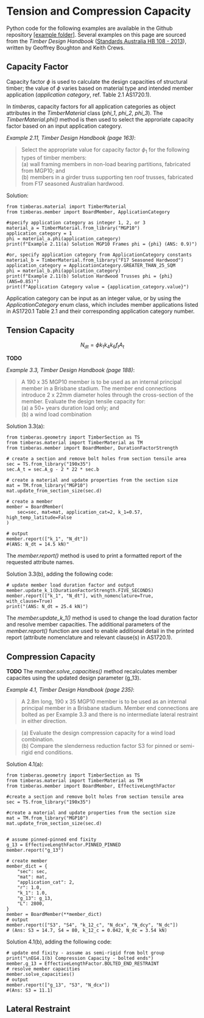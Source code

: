 
# Tension and Compression Capacity

Python code for the following examples are available in the Github repository [[example folder]](https://github.com/Folded-Structures-Lab/timber-as/tree/main/examples/tutorial_3.py). Several examples on this page are sourced from the *Timber Design Handbook* ([Standards Australia HB 108 - 2013](https://infostore.saiglobal.com/en-us/standards/sa-hb-108-2013-119982_saig_as_as_251451/)), written by Geoffrey Boughton and Keith Crews.


## Capacity Factor

Capacity factor $\phi$ is used to calculate the design capacities of structural timber; the value of $\phi$ varies based on material type and intended member application (*application category*, ref. Table 2.1 AS1720.1).


In *timberas*, capacity factors for all application categories as object attributes in the *TimberMaterial* class (*phi_1*, *phi_2*, *phi_3*). The *TimberMaterial.phi()* method is then used to select the approriate capacity factor based on an input application category. 

*Example 2.11, Timber Design Handbook (page 163)*:
> 
> Select the appropriate value for capacity factor $\phi_1$ for the following types of timber members:  
> (a) wall framing members in non-load bearing partitions, fabricated from MGP10; and  
> (b) members in a girder truss supporting ten roof trusses, fabricated from F17 seasoned Australian hardwood.


Solution: 
```
from timberas.material import TimberMaterial
from timberas.member import BoardMember, ApplicationCategory

#specify application category as integer 1, 2, or 3
material_a = TimberMaterial.from_library("MGP10")
application_category = 1
phi = material_a.phi(application_category)
print(f"Example 2.11(a) Solution MGP10 Frames phi = {phi} (ANS: 0.9)")

#or, specify application category from ApplicationCategory constants
material_b = TimberMaterial.from_library("F17 Seasoned Hardwood")
application_category = ApplicationCategory.GREATER_THAN_25_SQM
phi = material_b.phi(application_category)
print(f"Example 2.11(b) Solution Hardwood Trusses phi = {phi} (ANS=0.85)")
print(f"Application Category value = {application_category.value}")
```

Application category can be input as an integer value, or by using the *ApplicationCategory* enum class, which includes member applications listed in AS1720.1 Table 2.1 and their corresponding application category number.

## Tension Capacity



$$
N_{dt} = \phi k_1 k_4 k_6 f_t A_t
$$

**TODO**

*Example 3.3, Timber Design Handbook (page 188)*:
> 
> A 190 x 35 MGP10 member is to be used as an internal principal member in a Brisbane stadium. The member end connections introduce 2 x 22mm diameter holes through the cross-section of the member. Evaluate the design tensile capacity for:  
> (a) a 50+ years duration load only; and  
> (b) a wind load combination

Solution 3.3(a): 
```
from timberas.geometry import TimberSection as TS
from timberas.material import TimberMaterial as TM
from timberas.member import BoardMember, DurationFactorStrength

# create a section and remove bolt holes from section tensile area
sec = TS.from_library("190x35")
sec.A_t = sec.A_g - 2 * 22 * sec.b

# create a material and update properties from the section size
mat = TM.from_library("MGP10")
mat.update_from_section_size(sec.d)

# create a member
member = BoardMember(
    sec=sec, mat=mat, application_cat=2, k_1=0.57, high_temp_latitude=False
)

# output
member.report(["k_1", "N_dt"])
#(ANS: N_dt = 14.5 kN)"
```
The *member.report()* method is used to print a formatted report of the requested attribute names.

Solution 3.3(b), adding the following code:
```
# update member load duration factor and output
member.update_k_1(DurationFactorStrength.FIVE_SECONDS)
member.report(["k_1", "N_dt"], with_nomenclature=True, with_clause=True)
print("(ANS: N_dt = 25.4 kN)")

```
The *member.update_k_1()* method is used to change the load duration factor and resolve member capacities. 
The additional parameters of the *member.report()* function are used to enable additional detail in the printed report (attribute nomenclature and relevant clause(s) in AS1720.1). 

## Compression Capacity


**TODO**
The *member.solve_capacities()* method recalculates member capacites using the updated design parameter (g_13). 


*Example 4.1, Timber Design Handbook (page 235)*:
> 
> A 2.8m long, 190 x 35 MGP10 member is to be used as an internal principal member in a Brisbane stadium. Member end connections are bolted as per Example 3.3 and there is no intermediate lateral restraint in either direction.   

> (a) Evaluate the design compression capacity for a wind load combination.  
> (b) Compare the slenderness reduction factor S3 for pinned or semi-rigid end conditions.

Solution 4.1(a): 
```
from timberas.geometry import TimberSection as TS
from timberas.material import TimberMaterial as TM
from timberas.member import BoardMember, EffectiveLengthFactor

#create a section and remove bolt holes from section tensile area
sec = TS.from_library("190x35")

#create a material and update properties from the section size
mat = TM.from_library("MGP10")
mat.update_from_section_size(sec.d)


# assume pinned-pinned end fixity
g_13 = EffectiveLengthFactor.PINNED_PINNED
member.report("g_13")

# create member
member_dict = {
    "sec": sec,
    "mat": mat,
    "application_cat": 2,
    "r": 1.0,
    "k_1": 1.0,
    "g_13": g_13,
    "L": 2800,
}
member = BoardMember(**member_dict)
# output
member.report(["S3", "S4", "k_12_c", "N_dcx", "N_dcy", "N_dc"])
# (Ans: S3 = 14.7, S4 = 80, k_12_c = 0.042, N_dc = 3.54 kN)
```


Solution 4.1(b), adding the following code:

```
# update end fixity - assume as semi-rigid from bolt group
print("\nEG4.1(b) Compression Capacity - bolted ends")
member.g_13 = EffectiveLengthFactor.BOLTED_END_RESTRAINT
# resolve member capacities
member.solve_capacities()
# output
member.report(["g_13", "S3", "N_dcx"])
#(Ans: S3 = 11.1)
```


## Lateral Restraint